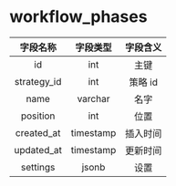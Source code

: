 # workflow_phases

| 字段名称 | 字段类型 | 字段含义 |
| :-----: | :-----: | :-----: 
| id | int | 主键 |
| strategy_id | int | 策略 id |
| name | varchar | 名字  |
| position | int | 位置 |
| created_at | timestamp | 插入时间 |
| updated_at | timestamp | 更新时间 |
| settings | jsonb | 设置 |

